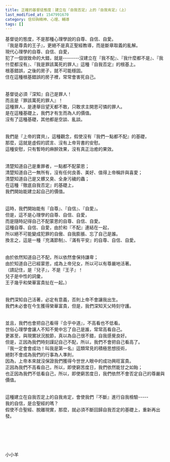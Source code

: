 ```yaml
---
title: 正確的基督徒態度：建立在『自我否定』上的『自我肯定』（上）
last_modified_at: 1547991670
category: 信仰與精神、心理、輔導
tags: []
---
```


基督徒的態度，不是那種心理學說的自尊、自信、自愛。<br>『我是尊貴的王子』，更絕不是真正聖經教導，而是斷章取義的亂解。<br><!--more-->現代心理學的自尊、自信、自愛，<br>犯了一個很致命的大錯，就是--------沒建立在『我不配』、『我什麼都不是』、『我什麼都沒有』、『我是罪該萬死的罪人』這種『自我否定』的根基上。<br>根基錯誤，之後的房子，就不可能穩固。<br>住在這種根基錯誤的房子裡，常常會害死自己。<br><br><br>基督徒必須『深知』自己是罪人！<br>而且是『罪該萬死的罪人』！<br>這種罪人，是連舉目望天都不敢，只敢求主開恩可憐的罪人。<br>是在這種基礎上，我們才有生而為人的價值。<br>沒有了這種基礎，其他都是空談、亂談。<br><br><br>我們是『上帝的寶貝』，這種觀念，假使沒有『我們一點都不配』的基礎，<br>那麼，這就是虛假的謊言、沒有上帝背書的安慰。<br>這種安慰，只有暫時的麻醉效果，沒有真正治癒的果效。<br><br><br>清楚知道自己是重罪者，一點都不配蒙恩；<br>清楚知道自己一無所有，沒有任何良善、美好、值得上帝稱許與喜愛；<br>清楚知道自己是又髒又臭、全身污穢的蟲；<br>在這種『徹底自我否定』的基礎上，<br>我們開始能建立起自己的價值。<br><br><br>這時，我們開始能有『自尊』、『自信』、『自愛』。<br>但是，這不是心理學的自尊、自信、自愛，<br>而是隨時記得自己不配蒙恩的自尊、自信、自愛。<br>這種自尊、自信、自愛，由於和『不配』連結在一起，<br>所以絕不可能變成犯罪的自傲、自我膨脹、忘了自己是誰。<br>換言之，這是一種『充滿節制』、『滿有平安』的自尊、自信、自愛。<br><br><br>由於依然知道自己不配，所以依然會保持謙卑；<br>由於知道自己已經蒙恩，成為上帝兒女，所以可以有尊嚴地活著。<br>（請記住，是『兒子』，不是『王子』！<br>兒子是中性的詞彙，<br>王子幾乎和榮華富貴扯在一起。）<br><br><br>我們深知自己活著，必定有意義，否則上帝不會讓我出生。<br>我們未必會在今生獲得榮華富貴，但是，我們深知天父時刻守護。<br><br><br>並且，我們也會把自己看得『合乎中道』，不高看也不低看。<br>世俗心理學會讓人不知不覺中忘了自己是誰，常常高看自己。<br>更甚至，與現實狀況脫節，真以為自己很不錯，自我感覺良好。<br>但是，正因為我們時刻謹記自己不配，所以，我們不會把自己看高了。<br>『我一定會會成功！叫我是第一名』這類常見的積極思想技術，<br>絕對不會成為我們的行事為人準則，<br>因為，上帝本來就沒保證我們獲得今世世人眼中的成功興旺富貴。<br>正因為我們不高看自己，所以，即使窮苦度日，我們依然能甘之如飴；<br>也正因為我們不低看自己，所以，即使窮苦度日，我們依然不會否定自己的尊嚴與價值。<br><br><br>這種建立在自我否定上的自我肯定，會使我們『不斷』進行自我檢驗-----<br>我的自信，是合聖經的嗎？<br>假使不合聖經、脫離現實，那麼，就必須不斷回歸自我否定的基礎上，重新再出發。<br><br><br><br><br><br><br>小小羊<br><br><br><br><br>
